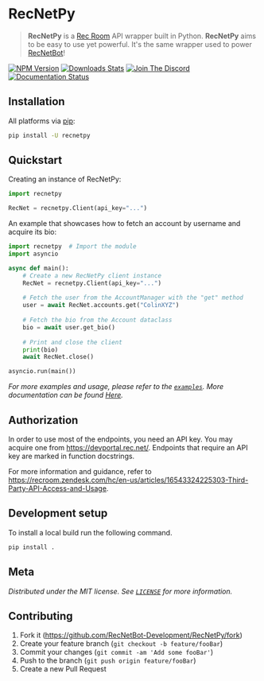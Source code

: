 # RecNetPy
> **RecNetPy** is a [Rec Room](https://devportal.rec.net/) API wrapper built in Python. **RecNetPy** aims to be easy to use yet powerful. It's the same wrapper used to power [RecNetBot](https://github.com/RecNetBot-Development/RecNetBot)!

[![NPM Version][pip-image]][pip-url]
[![Downloads Stats][pip-downloads]][pip-url]
[![Join The Discord][discord]][discord-url]
[![Documentation Status][readthedocs]][readthedocs-url]

## Installation

All platforms via [pip][pip-url]:

```sh
pip install -U recnetpy
```

## Quickstart

Creating an instance of RecNetPy:
```py
import recnetpy

RecNet = recnetpy.Client(api_key="...")
```

An example that showcases how to fetch an account by username and acquire its bio:
```py
import recnetpy  # Import the module
import asyncio

async def main():
    # Create a new RecNetPy client instance
    RecNet = recnetpy.Client(api_key="...")
    
    # Fetch the user from the AccountManager with the "get" method
    user = await RecNet.accounts.get("ColinXYZ")
    
    # Fetch the bio from the Account dataclass
    bio = await user.get_bio()
    
    # Print and close the client
    print(bio)
    await RecNet.close()

asyncio.run(main())
```

_For more examples and usage, please refer to the [``examples``][examples-url]. More documentation can be found [Here][documentation]._

## Authorization
In order to use most of the endpoints, you need an API key. You may acquire one from https://devportal.rec.net/. Endpoints that require an API key are marked in function docstrings.

For more information and guidance, refer to https://recroom.zendesk.com/hc/en-us/articles/16543324225303-Third-Party-API-Access-and-Usage.

## Development setup

To install a local build run the following command.

```sh
pip install .
```

## Meta

_Distributed under the MIT license. See [``LICENSE``][license] for more information._


## Contributing

1. Fork it (<https://github.com/RecNetBot-Development/RecNetPy/fork>)
2. Create your feature branch (`git checkout -b feature/fooBar`)
3. Commit your changes (`git commit -am 'Add some fooBar'`)
4. Push to the branch (`git push origin feature/fooBar`)
5. Create a new Pull Request

<!-- Markdown link & img dfn's -->
[pip-image]: https://img.shields.io/pypi/v/recnetpy?style=flat-square
[pip-url]: https://pypi.org/project/recnetpy/
[pip-downloads]: https://img.shields.io/pypi/dm/recnetpy?style=flat-square
[discord]: https://img.shields.io/discord/745219512529584195?style=flat-square
[discord-url]: https://discord.gg/GPVdhMa2zK
[documentation]: https://recnetpy.readthedocs.io/en/latest/index.html
[readthedocs]: https://readthedocs.org/projects/recnetpy/badge/?version=latest
[readthedocs-url]: https://recnetpy.readthedocs.io/en/latest/?badge=latest
[pip-url]: https://pypi.org/project/pip/
[examples-url]: https://github.com/RecNetBot-Development/RecNetPy/tree/main/examples
[license]: https://github.com/RecNetBot-Development/RecNetPy/blob/main/LICENSE
